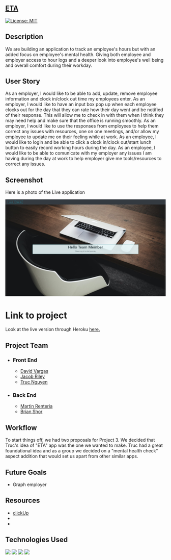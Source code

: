 ## [ETA](https://eta.herokuapp.com/)

[![License: MIT](https://img.shields.io/badge/License-MIT-yellow.svg)](https://opensource.org/licenses/MIT)

## Description

We are building an application to track an employee's hours but with an added focus on employee's mental health. Giving both employee and employer access to hour logs and a deeper look into employee's well being and overall comfort during their workday.

## User Story

As an employer, I would like to be able to add, update, remove employee information and clock in/clock out time my employees enter. 
As an employer, I would like to have an input box pop up when each employee clocks out for the day that they can rate how their day went and be notified of their response. This will allow me to check in with them when I think they may need help and make sure that the office is running smoothly. 
As an employer, I would like to use the responses from employees to help them correct any issues with resources, one on one meetings, and/or allow my employee to update me on their feeling while at work. 
As an employee, I would like to login and be able to click a clock in/clock out/start lunch button to easily record working hours during the day.
As an employee, I would like to be able to comunicate with my employer any issues I am having during the day at work to help employer give me tools/resources to correct any issues. 

## **Screenshot**

Here is a photo of the Live application

![ETA](client/public/img/ETA.png)

# Link to project 
Look at the live version through Heroku [here.](https://eta-clocking-system.herokuapp.com/)

## Project Team

- ### Front End

    - [David Vargas](https://github.com/davidvargas95)
    - [Jacob Riley](https://github.com/Jr-source)
    - [Truc Nguyen](https://github.com/trucn0215)

- ### Back End

    - [Martin Renteria](https://github.com/MartinRenteria)
    - [Brian Shor](https://github.com/brians-123)
 
  
## Workflow

To start things off, we had two proposals for Project 3. We decided that Truc's idea of  "ETA" app was the one we wanted to make. Truc had a great foundational idea and as a group we decided on a "mental health check" aspect addition that would set us apart from other similar apps.


## Future Goals

- Graph employer

## Resources

- [clickUp](https://clickup.com/)
- 
- 

## Technologies Used

<p>
  <img src="https://img.shields.io/badge/HTML-orange" />
  <img src="https://img.shields.io/badge/Javascript-yellow" />
  <img src="https://img.shields.io/badge/-css-success" />
  <img src="https://img.shields.io/badge/Boostrap-informational" />

</p>